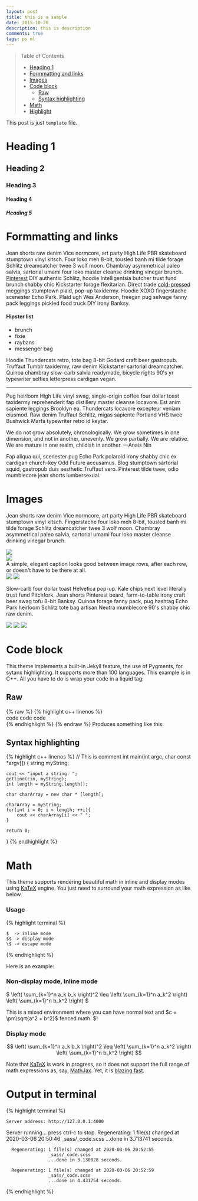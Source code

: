 ```yaml
---
layout: post
title: this is a sample
date: 2015-10-20
description: this is description
comments: true
tags: ps ml
---
```


> Table of Contents
> * [Heading 1](#heading-1)
> * [Formmatting and links](#formmatting-and-links)
> * [Images](#images)
> * [Code block](#code-block)
>    * [Raw](#Raw)
>    * [Syntax highlighting](#syntax-highlighting)
> * [Math](#math)
> * [Highlight](#highlight)


This post is just `template` file.

# Heading 1
## Heading 2
### Heading 3
#### Heading 4
##### Heading 5

# Formmatting and links

Jean shorts raw denim Vice normcore, art party High Life PBR skateboard stumptown vinyl kitsch. Four loko meh 8-bit, tousled banh mi tilde forage Schlitz dreamcatcher twee 3 wolf moon. Chambray asymmetrical paleo salvia, sartorial umami four loko master cleanse drinking vinegar brunch. <a href="https://www.pinterest.com" target="blank">Pinterest</a> DIY authentic Schlitz, hoodie Intelligentsia butcher trust fund brunch shabby chic Kickstarter forage flexitarian. Direct trade <a href="https://en.wikipedia.org/wiki/Cold-pressed_juice" target="blank">cold-pressed</a> meggings stumptown plaid, pop-up taxidermy. Hoodie XOXO fingerstache scenester Echo Park. Plaid ugh Wes Anderson, freegan pug selvage fanny pack leggings pickled food truck DIY irony Banksy.

#### Hipster list
<ul>
    <li>brunch</li>
    <li>fixie</li>
    <li>raybans</li>
    <li>messenger bag</li>
</ul>

Hoodie Thundercats retro, tote bag 8-bit Godard craft beer gastropub. Truffaut Tumblr taxidermy, raw denim Kickstarter sartorial dreamcatcher. Quinoa chambray slow-carb salvia readymade, bicycle rights 90's yr typewriter selfies letterpress cardigan vegan.

<hr>

Pug heirloom High Life vinyl swag, single-origin coffee four dollar toast taxidermy reprehenderit fap distillery master cleanse locavore. Est anim sapiente leggings Brooklyn ea. Thundercats locavore excepteur veniam eiusmod. Raw denim Truffaut Schlitz, migas sapiente Portland VHS twee Bushwick Marfa typewriter retro id keytar.

We do not grow absolutely, chronologically. We grow sometimes in one dimension, and not in another, unevenly. We grow partially. We are relative. We are mature in one realm, childish in another.
—Anais Nin

Fap aliqua qui, scenester pug Echo Park polaroid irony shabby chic ex cardigan church-key Odd Future accusamus. Blog stumptown sartorial squid, gastropub duis aesthetic Truffaut vero. Pinterest tilde twee, odio mumblecore jean shorts lumbersexual.


# Images

Jean shorts raw denim Vice normcore, art party High Life PBR skateboard stumptown vinyl kitsch. Fingerstache four loko meh 8-bit, tousled banh mi tilde forage Schlitz dreamcatcher twee 3 wolf moon. Chambray asymmetrical paleo salvia, sartorial umami four loko master cleanse drinking vinegar brunch.

<div class="img_row">
    <img class="col three" src="{{ site.baseurl }}/assets/img/9.jpg">
</div>
<div class="img_row">
    <img class="col three" src="{{ site.baseurl }}/assets/img/7.jpg">
</div>
<div class="col three caption">
    A simple, elegant caption looks good between image rows, after each row, or doesn't have to be there at all.
</div>
<div class="img_row">
    <img class="col two first" src="{{ site.baseurl }}/assets/img/8.jpg">
    <img class="col one last" src="{{ site.baseurl }}/assets/img/10.jpg">
</div>

Slow-carb four dollar toast Helvetica pop-up. Kale chips next level literally trust fund Pitchfork. Jean shorts Pinterest beard, farm-to-table irony craft beer swag tofu 8-bit Banksy. Quinoa forage fanny pack, pug hashtag Echo Park heirloom Schlitz tote bag artisan Neutra mumblecore 90's shabby chic raw denim.


<div class="img_row">
    <img class="col one first" src="{{ site.baseurl }}/assets/img/11.jpg">
    <img class="col one" src="{{ site.baseurl }}/assets/img/12.jpg">
    <img class="col one last" src="{{ site.baseurl }}/assets/img/7.jpg">
</div>


# Code block

This theme implements a built-in Jekyll feature, the use of Pygments, for sytanx highlighting. It supports more than 100 languages. This example is in C++. All you have to do is wrap your code in a liquid tag:

## Raw

{% raw %}
{% highlight c++ linenos %}  <br/> code code code <br/> {% endhighlight %}
{% endraw %}
Produces something like this:

## Syntax highlighting

{% highlight c++ linenos %}
// This is comment
int main(int argc, char const *argv[])
{
    string myString;

    cout << "input a string: ";
    getline(cin, myString);
    int length = myString.length();

    char charArray = new char * [length];

    charArray = myString;
    for(int i = 0; i < length; ++i){
        cout << charArray[i] << " ";
    }

    return 0;
}
{% endhighlight %}


# Math

This theme supports rendering beautiful math in inline and display modes using [KaTeX](https://khan.github.io/KaTeX/) engine. You just need to surround your math expression as like below.

### Usage

{% highlight terminal %}
    
    $  -> inline mode
    $$ -> display mode
    \$ -> escape mode
    
{% endhighlight %}

Here is an example:

### Non-display mode, Inline mode

$
\left( \sum_{k=1}^n a_k b_k \right)^2 \leq \left( \sum_{k=1}^n a_k^2 \right) \left( \sum_{k=1}^n b_k^2 \right)
$

This is a mixed environment where you can have normal text and $c = \pm\sqrt{a^2 + b^2}$ fenced math. \$!

### Display mode

$$
\left( \sum_{k=1}^n a_k b_k \right)^2 \leq \left( \sum_{k=1}^n a_k^2 \right) \left( \sum_{k=1}^n b_k^2 \right)
$$

Note that [KaTeX](https://khan.github.io/KaTeX/) is work in progress, so it does not support the full range of math expressions as, say, [MathJax](https://www.mathjax.org/). Yet, it is [blazing fast](http://www.intmath.com/cg5/katex-mathjax-comparison.php).

# Output in terminal

{% highlight terminal %}
    
    Server address: http://127.0.0.1:4000
  Server running... press ctrl-c to stop.
      Regenerating: 1 file(s) changed at 2020-03-06 20:50:46
                    _sass/_code.scss
                    ...done in 3.713741 seconds.

      Regenerating: 1 file(s) changed at 2020-03-06 20:52:55
                    _sass/_code.scss
                    ...done in 3.130828 seconds.

      Regenerating: 1 file(s) changed at 2020-03-06 20:52:59
                    _sass/_code.scss
                    ...done in 4.431754 seconds.
    
{% endhighlight %}
